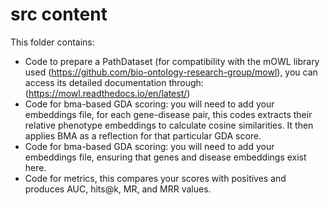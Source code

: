 # src content
This folder contains:
- Code to prepare a PathDataset (for compatibility with the mOWL library used (https://github.com/bio-ontology-research-group/mowl), you can access its detailed documentation through: (https://mowl.readthedocs.io/en/latest/)
- Code for bma-based GDA scoring: you will need to add your embeddings file, for each gene-disease pair, this codes extracts their relative phenotype embeddings to calculate cosine similarities. It then applies BMA as a reflection for that particular GDA score.
- Code for bma-based GDA scoring: you will need to add your embeddings file, ensuring that genes and disease embeddings exist here.
- Code for metrics, this compares your scores with positives and produces AUC, hits@k, MR, and MRR values.
